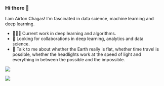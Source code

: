 ### Hi there 👋

I am Airton Chagas! I'm fascinated in data science, machine learning and deep learning.
- 👨🏽‍💻 Current work in deep learning and algorithms.
- 🤝 Looking for collaborations in deep learning, analytics and data science.
- 💬 Talk to me about whether the Earth really is flat, whether time travel is possible, whether the headlights work at the speed of light and everything in between the possible and the impossible.

<p align = "left">
  <img src = "https://github-readme-stats.vercel.app/api?username=airtonchagas&show_icons=true&theme=dracula&line_height=33">
</p>
<p align = "left">
  <img src = "https://github-readme-stats.vercel.app/api/top-langs/?username=airtonchagas&hide_langs_below=.25&theme=dracula">
</p>
